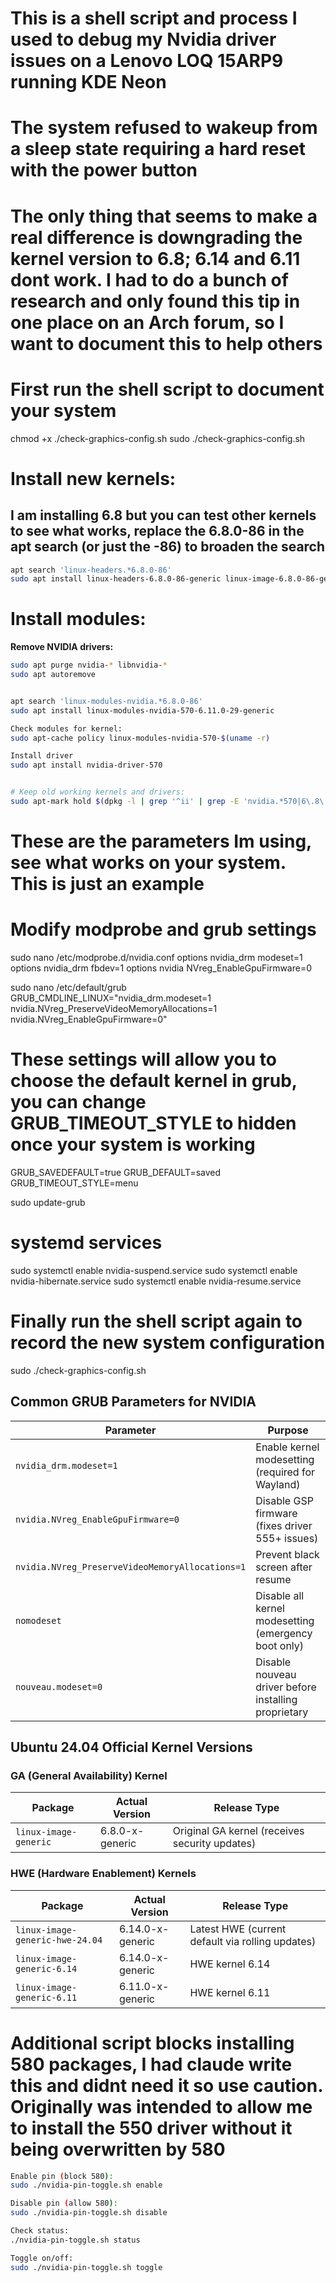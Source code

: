 # This is a shell script and process I used to debug my Nvidia driver issues on a Lenovo LOQ 15ARP9 running KDE Neon
# The system refused to wakeup from a sleep state requiring a hard reset with the power button
# The only thing that seems to make a real difference is downgrading the kernel version to 6.8; 6.14 and 6.11 dont work. I had to do a bunch of research and only found this tip in one place on an Arch forum, so I want to document this to help others


# First run the shell script to document your system
chmod +x ./check-graphics-config.sh
sudo ./check-graphics-config.sh


# Install new kernels:
## I am installing 6.8 but you can test other kernels to see what works, replace the 6.8.0-86 in the apt search (or just the -86) to broaden the search

```bash
apt search 'linux-headers.*6.8.0-86'
sudo apt install linux-headers-6.8.0-86-generic linux-image-6.8.0-86-generic
```


# Install modules:

**Remove NVIDIA drivers:**
```bash
sudo apt purge nvidia-* libnvidia-*
sudo apt autoremove


apt search 'linux-modules-nvidia.*6.8.0-86'
sudo apt install linux-modules-nvidia-570-6.11.0-29-generic

Check modules for kernel:
sudo apt-cache policy linux-modules-nvidia-570-$(uname -r)

Install driver
sudo apt install nvidia-driver-570


# Keep old working kernels and drivers:
sudo apt-mark hold $(dpkg -l | grep '^ii' | grep -E 'nvidia.*570|6\.8\.0-86' | awk '{print $2}')
```
# These are the parameters Im using, see what works on your system. This is just an example
# Modify modprobe and grub settings
sudo nano /etc/modprobe.d/nvidia.conf
options nvidia_drm modeset=1
options nvidia_drm fbdev=1
options nvidia NVreg_EnableGpuFirmware=0

sudo nano /etc/default/grub
GRUB_CMDLINE_LINUX="nvidia_drm.modeset=1 nvidia.NVreg_PreserveVideoMemoryAllocations=1 nvidia.NVreg_EnableGpuFirmware=0"

# These settings will allow you to choose the default kernel in grub, you can change GRUB_TIMEOUT_STYLE to hidden once your system is working
GRUB_SAVEDEFAULT=true
GRUB_DEFAULT=saved
GRUB_TIMEOUT_STYLE=menu

sudo update-grub

# systemd services
sudo systemctl enable nvidia-suspend.service
sudo systemctl enable nvidia-hibernate.service
sudo systemctl enable nvidia-resume.service

# Finally run the shell script again to record the new system configuration
sudo ./check-graphics-config.sh

## Common GRUB Parameters for NVIDIA

| Parameter | Purpose |
|-----------|---------|
| `nvidia_drm.modeset=1` | Enable kernel modesetting (required for Wayland) |
| `nvidia.NVreg_EnableGpuFirmware=0` | Disable GSP firmware (fixes driver 555+ issues) |
| `nvidia.NVreg_PreserveVideoMemoryAllocations=1` | Prevent black screen after resume |
| `nomodeset` | Disable all kernel modesetting (emergency boot only) |
| `nouveau.modeset=0` | Disable nouveau driver before installing proprietary |

## Ubuntu 24.04 Official Kernel Versions

### GA (General Availability) Kernel

| Package | Actual Version | Release Type |
|---------|----------------|--------------|
| `linux-image-generic` | 6.8.0-x-generic | Original GA kernel (receives security updates) |

### HWE (Hardware Enablement) Kernels

| Package | Actual Version | Release Type |
|---------|----------------|--------------|
| `linux-image-generic-hwe-24.04` | 6.14.0-x-generic | Latest HWE (current default via rolling updates) |
| `linux-image-generic-6.14` | 6.14.0-x-generic | HWE kernel 6.14 |
| `linux-image-generic-6.11` | 6.11.0-x-generic | HWE kernel 6.11 

# Additional script blocks installing 580 packages, I had claude write this and didnt need it so use caution. Originally was intended to allow me to install the 550 driver without it being overwritten by 580
```bash
Enable pin (block 580):
sudo ./nvidia-pin-toggle.sh enable

Disable pin (allow 580):
sudo ./nvidia-pin-toggle.sh disable

Check status:
./nvidia-pin-toggle.sh status

Toggle on/off:
sudo ./nvidia-pin-toggle.sh toggle
```
